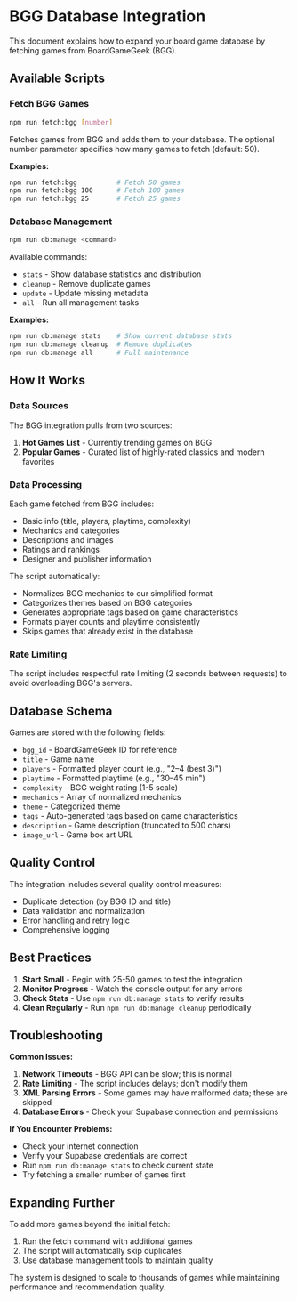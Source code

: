 # BGG Database Integration

This document explains how to expand your board game database by fetching games from BoardGameGeek (BGG).

## Available Scripts

### Fetch BGG Games
```bash
npm run fetch:bgg [number]
```
Fetches games from BGG and adds them to your database. The optional number parameter specifies how many games to fetch (default: 50).

**Examples:**
```bash
npm run fetch:bgg          # Fetch 50 games
npm run fetch:bgg 100      # Fetch 100 games  
npm run fetch:bgg 25       # Fetch 25 games
```

### Database Management
```bash
npm run db:manage <command>
```

Available commands:
- `stats` - Show database statistics and distribution
- `cleanup` - Remove duplicate games
- `update` - Update missing metadata
- `all` - Run all management tasks

**Examples:**
```bash
npm run db:manage stats    # Show current database stats
npm run db:manage cleanup  # Remove duplicates
npm run db:manage all      # Full maintenance
```

## How It Works

### Data Sources
The BGG integration pulls from two sources:
1. **Hot Games List** - Currently trending games on BGG
2. **Popular Games** - Curated list of highly-rated classics and modern favorites

### Data Processing
Each game fetched from BGG includes:
- Basic info (title, players, playtime, complexity)
- Mechanics and categories
- Descriptions and images  
- Ratings and rankings
- Designer and publisher information

The script automatically:
- Normalizes BGG mechanics to our simplified format
- Categorizes themes based on BGG categories
- Generates appropriate tags based on game characteristics
- Formats player counts and playtime consistently
- Skips games that already exist in the database

### Rate Limiting
The script includes respectful rate limiting (2 seconds between requests) to avoid overloading BGG's servers.

## Database Schema

Games are stored with the following fields:
- `bgg_id` - BoardGameGeek ID for reference
- `title` - Game name
- `players` - Formatted player count (e.g., "2–4 (best 3)")
- `playtime` - Formatted playtime (e.g., "30–45 min")
- `complexity` - BGG weight rating (1-5 scale)
- `mechanics` - Array of normalized mechanics
- `theme` - Categorized theme
- `tags` - Auto-generated tags based on game characteristics
- `description` - Game description (truncated to 500 chars)
- `image_url` - Game box art URL

## Quality Control

The integration includes several quality control measures:
- Duplicate detection (by BGG ID and title)
- Data validation and normalization
- Error handling and retry logic
- Comprehensive logging

## Best Practices

1. **Start Small** - Begin with 25-50 games to test the integration
2. **Monitor Progress** - Watch the console output for any errors
3. **Check Stats** - Use `npm run db:manage stats` to verify results
4. **Clean Regularly** - Run `npm run db:manage cleanup` periodically

## Troubleshooting

**Common Issues:**

1. **Network Timeouts** - BGG API can be slow; this is normal
2. **Rate Limiting** - The script includes delays; don't modify them
3. **XML Parsing Errors** - Some games may have malformed data; these are skipped
4. **Database Errors** - Check your Supabase connection and permissions

**If You Encounter Problems:**
- Check your internet connection
- Verify your Supabase credentials are correct
- Run `npm run db:manage stats` to check current state
- Try fetching a smaller number of games first

## Expanding Further

To add more games beyond the initial fetch:
1. Run the fetch command with additional games
2. The script will automatically skip duplicates
3. Use database management tools to maintain quality

The system is designed to scale to thousands of games while maintaining performance and recommendation quality.
